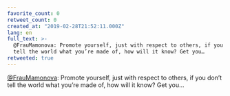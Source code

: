```yaml
---
favorite_count: 0
retweet_count: 0
created_at: "2019-02-28T21:52:11.000Z"
lang: en
full_text: >-
  @FrauMamonova: Promote yourself, just with respect to others, if you don’t
  tell the world what you’re made of, how will it know? Get you…
retweeted: true
---
```


[@FrauMamonova](https://twitter.com/FrauMamonova): Promote yourself, just with
respect to others, if you don’t tell the world what you’re made of, how will it
know? Get you…
